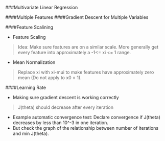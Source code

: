 ###Multivariate Linear Regression

####Multiple Features
####Gradient Descent for Multiple Variables

####Feature Scalining
- Feature Scaling
>Idea: Make sure features are on a similar scale. More generally get every feature into approximately a -1<= xi <= 1 range.

- Mean Normalization
>Replace xi with xi-mui to make features have approximately zero mean (Do not apply to x0 = 1).

####Learning Rate
* Making sure gradient descent is working correctly
>J(theta) should decrease after every iteration
- Example automatic convergence test: Declare convergence if J(theta) decreases by less than 10^-3 in one iteration. 
- But check the graph of the relationship between number of iterations and min J(theta).


